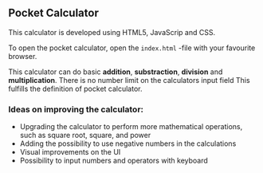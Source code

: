 ## Pocket Calculator

This calculator is developed using HTML5, JavaScrip and CSS. 

To open the pocket calculator, open the `index.html` -file with your favourite browser.

This calculator can do basic **addition**, **substraction**, **division** and **multiplication**.
There is no number limit on the calculators input field
This fulfills the definition of pocket calculator.

### Ideas on improving the calculator:
* Upgrading the calculator to perform more mathematical operations, such as square root, square, and power
* Adding the possibility to use negative numbers in the calculations
* Visual improvements on the UI
* Possibility to input numbers and operators with keyboard
